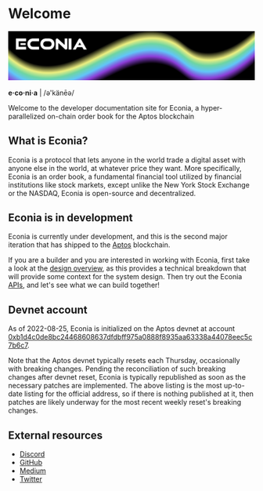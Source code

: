 # Welcome

![](../../.assets/cover-banner.png)

**e·co·ni·a** | /ə'känēə/

Welcome to the developer documentation site for Econia, a hyper-parallelized on-chain order book for the Aptos blockchain

## What is Econia?

Econia is a protocol that lets anyone in the world trade a digital asset with anyone else in the world, at whatever price they want.
More specifically, Econia is an order book, a fundamental financial tool utilized by financial institutions like stock markets, except unlike the New York Stock Exchange or the NASDAQ, Econia is open-source and decentralized.

## Econia is in development

Econia is currently under development, and this is the second major iteration that has shipped to the [Aptos](https://aptos.dev) blockchain.

If you are a builder and you are interested in working with Econia, first take a look at the [design overview](https://econia.dev/design-overview), as this provides a technical breakdown that will provide some context for the system design.
Then try out the Econia [APIs](apis.md), and let's see what we can build together!

## Devnet account

As of 2022-08-25, Econia is initialized on the Aptos devnet at account [0xb1d4c0de8bc24468608637dfdbff975a0888f8935aa63338a44078eec5c7b6c7](https://aptos-explorer.netlify.app/account/0xb1d4c0de8bc24468608637dfdbff975a0888f8935aa63338a44078eec5c7b6c7).

Note that the Aptos devnet typically resets each Thursday, occasionally with breaking changes.
Pending the reconciliation of such breaking changes after devnet reset, Econia is typically republished as soon as the necessary patches are implemented.
The above listing is the most up-to-date listing for the official address, so if there is nothing published at it, then patches are likely underway for the most recent weekly reset's breaking changes.

## External resources
* [Discord](https://discord.com/invite/Z7gXcMgX8A)
* [GitHub](https://github.com/econia-labs/econia)
* [Medium](https://medium.com/econialabs)
* [Twitter](https://twitter.com/econialabs)